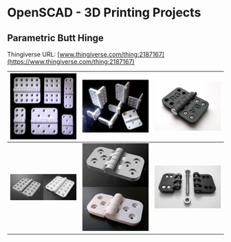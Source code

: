 # OpenSCAD - 3D Printing Projects

## Parametric Butt Hinge
Thingiverse URL: [www.thingiverse.com/thing:2187167](https://www.thingiverse.com/thing:2187167)


| ![Image](images/parametric_hinge/photo_1_0.png) | ![Image](images/parametric_hinge/photo_2_0.png) | ![Image](images/parametric_hinge/photo_3_0.png) |
| - | - | - |
| ![Image](images/parametric_hinge/composite_1_0.PNG) | ![Image](images/parametric_hinge/composite_2_0.PNG) | ![Image](images/parametric_hinge/photo_4_0.png) |





  
